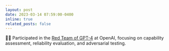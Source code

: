```yaml
---
layout: post
date: 2023-03-14 07:59:00-0400
inline: true
related_posts: false
---
```


👨‍💻 Participated in the [Red Team of GPT-4](https://arxiv.org/abs/2303.08774) at OpenAI, focusing on capability assessment, reliability evaluation, and adversarial testing.



